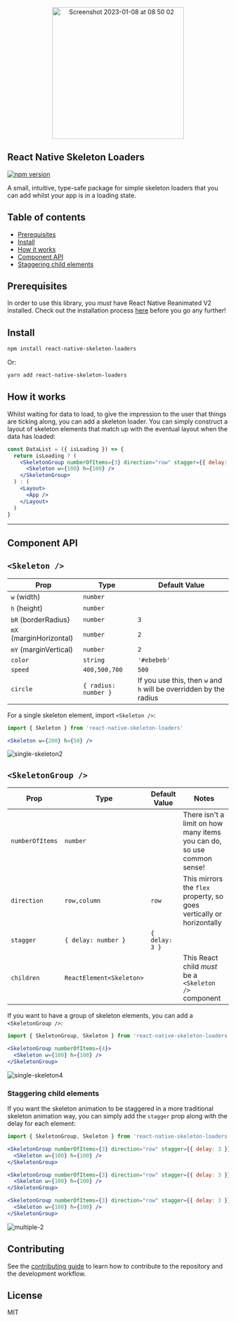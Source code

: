 <div align="center">
<img width="300" alt="Screenshot 2023-01-08 at 08 50 02" src="https://user-images.githubusercontent.com/20539827/211187913-f52bd263-a459-4084-bb42-c9a641a04558.png">
</div>

<h2>
React Native Skeleton Loaders
</h2>

[![npm version](https://img.shields.io/npm/v/react-native-skeleton-loaders.svg?style=flat)](https://www.npmjs.com/package/react-native-skeleton-loaders)

A small, intuitive, type-safe package for simple skeleton loaders that you can add whilst your app is in a loading state.

## Table of contents
- [Prerequisites](#prerequisites)
- [Install](#install)
- [How it works](#how-it-works)
- [Component API](#component-api)
- [Staggering child elements](#staggering-child-elements)

## Prerequisites

In order to use this library, you _must_ have React Native Reanimated V2 installed. Check out the installation process [here](https://docs.swmansion.com/react-native-reanimated/docs/fundamentals/installation) before you go any further!

## Install
```sh
npm install react-native-skeleton-loaders
```
Or: 
```sh
yarn add react-native-skeleton-loaders
```

## How it works
Whilst waiting for data to load, to give the impression to the user that things are ticking along, you can add a skeleton loader. You can simply construct a layout of skeleton elements that match up with the eventual layout when the data has loaded: 

```jsx
const DataList = ({ isLoading }) => {
  return isLoading ? (
    <SkeletonGroup numberOfItems={3} direction="row" stagger={{ delay: 3 }}>
      <Skeleton w={100} h={100} />
    </SkeletonGroup>
  ) : (
    <Layout>
      <App />
    </Layout>
  )
}
```

---

## Component API
## `<Skeleton />`

| Prop | Type | Default Value |
|---|---|---|
| `w` (width) | `number` |
| `h` (height) | `number` |
| `bR` (borderRadius) | `number` | `3`
| `mX` (marginHorizontal) | `number` | `2`
| `mY` (marginVertical) | `number` | `2` 
| `color` | `string` | `'#ebebeb'`
| `speed` | `400,500,700` | `500`
| `circle` | `{ radius: number }` | If you use this, then `w` and `h` will be overridden by the radius

For a single skeleton element, import `<Skeleton />`:

```jsx
import { Skeleton } from 'react-native-skeleton-loaders'

<Skeleton w={200} h={50} />
```

![single-skeleton2](https://user-images.githubusercontent.com/20539827/211169732-e3d08e07-ffa4-49f2-af11-47c47e5f6d89.gif)


## `<SkeletonGroup />`
| Prop | Type | Default Value | Notes |
|---|---|---|---|
| `numberOfItems` | `number` |  | There isn't a limit on how many items you can do, so use common sense! 
| `direction` | `row,column` | `row` | This mirrors the `flex` property, so goes vertically or horizontally
| `stagger` | `{ delay: number }` | `{ delay: 3 }` | 
| `children` | `ReactElement<Skeleton>` |  | This React child _must_ be a `<Skeleton />` component

If you want to have a group of skeleton elements, you can add a `<SkeletonGroup />`:
```jsx
import { SkeletonGroup, Skeleton } from 'react-native-skeleton-loaders'

<SkeletonGroup numberOfItems={4}>
  <Skeleton w={100} h={100} />
</SkeletonGroup>
```

![single-skeleton4](https://user-images.githubusercontent.com/20539827/211169820-33f53cde-05d2-4f38-98af-224343086a6d.gif)

### Staggering child elements

If you want the skeleton animation to be staggered in a more traditional skeleton animation way, you can simply add the `stagger` prop along with the delay for each element: 

```jsx
import { SkeletonGroup, Skeleton } from 'react-native-skeleton-loaders'

<SkeletonGroup numberOfItems={3} direction="row" stagger={{ delay: 3 }}>
  <Skeleton w={100} h={100} />
</SkeletonGroup>

<SkeletonGroup numberOfItems={3} direction="row" stagger={{ delay: 3 }}>
  <Skeleton w={100} h={100} />
</SkeletonGroup>

<SkeletonGroup numberOfItems={3} direction="row" stagger={{ delay: 3 }}>
  <Skeleton w={100} h={100} />
</SkeletonGroup>
```

![multiple-2](https://user-images.githubusercontent.com/20539827/211198597-2d3e4af5-41d2-480f-8029-e76bc46c1aa5.gif)

## Contributing

See the [contributing guide](CONTRIBUTING.md) to learn how to contribute to the repository and the development workflow.

## License

MIT
